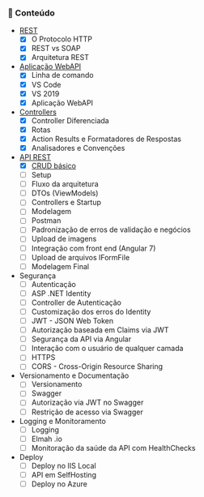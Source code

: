 ### 📖 Conteúdo

- [REST](./REST.md)
    - [x] O Protocolo HTTP
    - [x] REST vs SOAP
    - [x] Arquitetura REST

- [Aplicação WebAPI](./WEBAPI.md)
    - [x] Linha de comando
    - [x] VS Code
    - [x] VS 2019 
    - [x] Aplicação WebAPI

- [Controllers](./CONTROLLERS.md)
    - [x] Controller Diferenciada
    - [x] Rotas
    - [x] Action Results e Formatadores de Respostas
    - [x] Analisadores e Convenções

- [API REST](./API-REST.md)
    - [x] [CRUD básico](../ProductsAPI)
    - [ ] Setup
    - [ ] Fluxo da arquitetura
    - [ ] DTOs (ViewModels)
    - [ ] Controllers e Startup
    - [ ] Modelagem
    - [ ] Postman
    - [ ] Padronização de erros de validação e negócios
    - [ ] Upload de imagens
    - [ ] Integração com front end (Angular 7)
    - [ ] Upload de arquivos IFormFile
    - [ ] Modelagem Final

- Segurança
    - [ ] Autenticação
    - [ ] ASP .NET Identity
    - [ ] Controller de Autenticação
    - [ ] Customização dos erros do Identity
    - [ ] JWT - JSON Web Token
    - [ ] Autorização baseada em Claims via JWT
    - [ ] Segurança da API via Angular
    - [ ] Interação com o usuário de qualquer camada
    - [ ] HTTPS
    - [ ] CORS - Cross-Origin Resource Sharing

- Versionamento e Documentação
    - [ ] Versionamento
    - [ ] Swagger
    - [ ] Autorização via JWT no Swagger
    - [ ] Restrição de acesso via Swagger

- Logging e Monitoramento
    - [ ] Logging
    - [ ] Elmah .io
    - [ ] Monitoração da saúde da API com HealthChecks

- Deploy  
    - [ ] Deploy no IIS Local
    - [ ] API em SelfHosting
    - [ ] Deploy no Azure